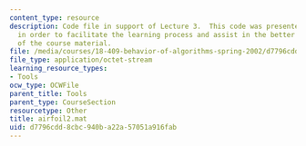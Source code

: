 ```yaml
---
content_type: resource
description: Code file in support of Lecture 3.  This code was presented by the professor
  in order to facilitate the learning process and assist in the better understanding
  of the course material.
file: /media/courses/18-409-behavior-of-algorithms-spring-2002/d7796cdd8cbc940ba22a57051a916fab_airfoil2.mat
file_type: application/octet-stream
learning_resource_types:
- Tools
ocw_type: OCWFile
parent_title: Tools
parent_type: CourseSection
resourcetype: Other
title: airfoil2.mat
uid: d7796cdd-8cbc-940b-a22a-57051a916fab
---
```

